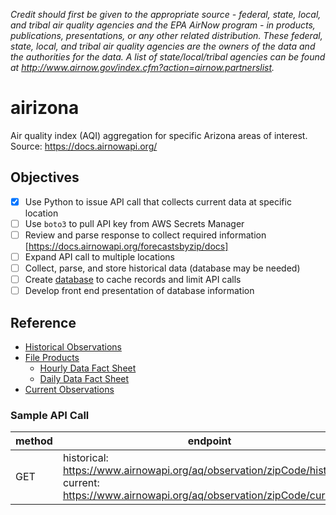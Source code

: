 _Credit should first be given to the appropriate source - federal, state, local, and tribal air quality agencies and the EPA AirNow program - in products, publications, presentations, or any other related distribution. These federal, state, local, and tribal air quality agencies are the owners of the data and the authorities for the data. A list of state/local/tribal agencies can be found at http://www.airnow.gov/index.cfm?action=airnow.partnerslist._

# airizona
Air quality index (AQI) aggregation for specific Arizona areas of interest. Source: https://docs.airnowapi.org/

## Objectives
- [X] Use Python to issue API call that collects current data at specific location
- [ ] Use `boto3` to pull API key from AWS Secrets Manager
- [ ] Review and parse response to collect required information [https://docs.airnowapi.org/forecastsbyzip/docs]
- [ ] Expand API call to multiple locations
- [ ] Collect, parse, and store historical data (database may be needed)
- [ ] Create [database](https://docs.airnowapi.org/faq#:~:text=How%20can%20I%20maintain%20my%20own%20database%20of%20air%20quality%20data%3F) to cache records and limit API calls
- [ ] Develop front end presentation of database information

## Reference
- [Historical Observations](https://docs.airnowapi.org/HistoricalObservationsByZip/docs)
- [File Products](files.airnowtech.org)
  - [Hourly Data Fact Sheet](https://docs.airnowapi.org/docs/HourlyDataFactSheet.pdf)
  - [Daily Data Fact Sheet](https://docs.airnowapi.org/docs/DailyDataFactSheet.pdf)
- [Current Observations](https://docs.airnowapi.org/CurrentObservationsByZip/docs)

### Sample API Call
| method | endpoint | headers | auth |
| ------ | -------- | ------- | ---- |
| GET | historical: https://www.airnowapi.org/aq/observation/zipCode/historical/ <br> current: https://www.airnowapi.org/aq/observation/zipCode/current/ | ?format=application/json&zipCode=12345&date=YYYY-MM-DDT00-0000&distance=25 | &API_KEY={REDACTED} |